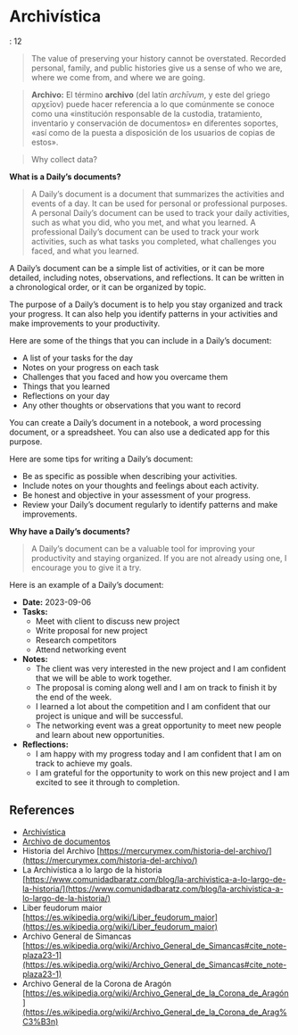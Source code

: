 # Archivística

: 12

> The value of preserving your history cannot be overstated. Recorded personal, family, and public histories give us a sense of who we are, where we come from, and where we are going.
> 

> **Archivo:** El término **archivo** (del latín *archīvum*, y este del griego 
αρχεīον) puede hacer referencia a lo que comúnmente se conoce como una 
«institución responsable de la custodia, tratamiento, inventario y 
conservación de documentos» en diferentes soportes, «así como de la 
puesta a disposición de los usuarios de copias de estos».
> 

> Why collect data?
> 

**What is a Daily’s documents?**

> A Daily’s document is a document that summarizes the activities and events of a day. It can be used for personal or professional purposes. A personal Daily’s document can be used to track your daily activities, such as what you did, who you met, and what you learned. A professional Daily’s document can be used to track your work activities, such as what tasks you completed, what challenges you faced, and what you learned.
> 

A Daily’s document can be a simple list of activities, or it can be more detailed, including notes, observations, and reflections. It can be written in a chronological order, or it can be organized by topic.

The purpose of a Daily’s document is to help you stay organized and track your progress. It can also help you identify patterns in your activities and make improvements to your productivity.

Here are some of the things that you can include in a Daily’s document:

- A list of your tasks for the day
- Notes on your progress on each task
- Challenges that you faced and how you overcame them
- Things that you learned
- Reflections on your day
- Any other thoughts or observations that you want to record

You can create a Daily’s document in a notebook, a word processing document, or a spreadsheet. You can also use a dedicated app for this purpose.

Here are some tips for writing a Daily’s document:

- Be as specific as possible when describing your activities.
- Include notes on your thoughts and feelings about each activity.
- Be honest and objective in your assessment of your progress.
- Review your Daily’s document regularly to identify patterns and make improvements.

**Why have a Daily’s documents?**

> A Daily’s document can be a valuable tool for improving your productivity and staying organized. If you are not already using one, I encourage you to give it a try.
> 

Here is an example of a Daily’s document:

- **Date:** 2023-09-06
- **Tasks:**
    - Meet with client to discuss new project
    - Write proposal for new project
    - Research competitors
    - Attend networking event
- **Notes:**
    - The client was very interested in the new project and I am confident that we will be able to work together.
    - The proposal is coming along well and I am on track to finish it by the end of the week.
    - I learned a lot about the competition and I am confident that our project is unique and will be successful.
    - The networking event was a great opportunity to meet new people and learn about new opportunities.
- **Reflections:**
    - I am happy with my progress today and I am confident that I am on track to achieve my goals.
    - I am grateful for the opportunity to work on this new project and I am excited to see it through to completion.

## References

- [Archivística](https://es.wikipedia.org/wiki/Archiv%C3%ADstica)
- [Archivo de documentos](https://es.wikipedia.org/wiki/Archivo_de_documentos)
- Historia del Archivo
[https://mercurymex.com/historia-del-archivo/](https://mercurymex.com/historia-del-archivo/)
- La Archivística a lo largo de la historia
[https://www.comunidadbaratz.com/blog/la-archivistica-a-lo-largo-de-la-historia/](https://www.comunidadbaratz.com/blog/la-archivistica-a-lo-largo-de-la-historia/)
- Liber feudorum maior
[https://es.wikipedia.org/wiki/Liber_feudorum_maior](https://es.wikipedia.org/wiki/Liber_feudorum_maior)
- Archivo General de Simancas
[https://es.wikipedia.org/wiki/Archivo_General_de_Simancas#cite_note-plaza23-1](https://es.wikipedia.org/wiki/Archivo_General_de_Simancas#cite_note-plaza23-1)
- Archivo General de la Corona de Aragón
[https://es.wikipedia.org/wiki/Archivo_General_de_la_Corona_de_Aragón](https://es.wikipedia.org/wiki/Archivo_General_de_la_Corona_de_Arag%C3%B3n)